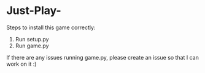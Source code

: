 # Just-Play-

Steps to install this game correctly:

1. Run setup.py
2. Run game.py

If there are any issues running game.py, please create an issue so that I can work on it :)
